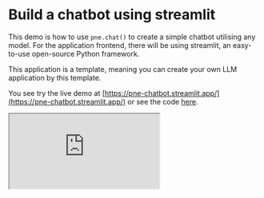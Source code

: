 <script setup>
import IFrame from '/components/iframe.vue'
</script>

# Build a chatbot using streamlit

This demo is how to use `pne.chat()` to create a simple chatbot utilising any model. For the application frontend, there will be using streamlit, an easy-to-use open-source Python framework.

This application is a template, meaning you can create your own LLM application by this template.

You see try the live demo at [https://pne-chatbot.streamlit.app/](https://pne-chatbot.streamlit.app/) or see the code [here](https://github.com/Undertone0809/promptulate/tree/main/example/streamlit-chatbot).

<IFrame src="https://pne-chatbot.streamlit.app/?embed=true" />

## Step-by-Step Implementation

### Environment Setup

Now, let's install all necessary libraries:

```bash
pip install -U pne streamlit
```

### Create sidebar

Create a `app.py` script and import the necessary dependencies:

```python
import pne
import streamlit as st
```

Create a sidebar to place the user parameter configuration. Pne has the streamlit model configuration UI built in, you can use it to quickly configure the model use the following code:

> pne.beta.st.model_sidebar() is currently in beta phase and is expected to be converted to the official version in v1.20.0

```python
import pne

config = pne.beta.st.model_sidebar()
print(config)
```

model_sidebar provide some models default options, you can also pass a list of model names to it if you want to customize the options.

Output:

```text
{'model_name': 'openai/gpt-4o', 'api_key': 'your api key', 'api_base': ''}
```

Render it like this:

![img.png](img/mode-sidebar.png)

The upper code is the same as the following code:

```python
from typing import List, TypedDict


class ModelConfig(TypedDict):
    model_name: str
    api_key: str
    api_base: str


def model_sidebar(model_options: List[str] = None) -> ModelConfig:
    import streamlit as st

    model_options = model_options or [
        "Custom Model",
        "openai/gpt-4o",
        "openai/gpt-4o-mini",
        "openai/gpt-4-turbo",
        "deepseek/deepseek-chat",
        "claude-3-5-sonnet-20240620",
        "zhipu/glm-4",
        "ollama/llama2",
        "groq/llama-3.1-70b-versatile",
    ]

    with st.sidebar:
        selected_model = st.selectbox("Language Model Name", model_options)

        if selected_model == "Custom Model":
            selected_model = st.text_input(
                "Enter Custom Model Name",
                placeholder="Custom model name, eg: groq/llama3-70b-8192",
                help="For more details, please see [how to write model name?](https://www.promptulate.cn/#/other/how_to_write_model_name)",  # noqa
            )

        api_key = st.text_input("API Key", key="provider_api_key", type="password")
        api_base = st.text_input("OpenAI Proxy URL (Optional)")

    return ModelConfig(model_name=selected_model, api_key=api_key, api_base=api_base)
```

### Set page UI

Set page style:

```python
# Set title
st.title("💬 Chat")
st.caption("🚀 Hi there! 👋 I am a simple chatbot by Promptulate to help you.")

# Determine whether to initialize the message variable
# otherwise initialize a message dictionary
if "messages" not in st.session_state:
    st.session_state["messages"] = [
        {"role": "assistant", "content": "How can I help you?"}
    ]

# Traverse messages in session state
for msg in st.session_state.messages:
    st.chat_message(msg["role"]).write(msg["content"])
```

Set user input:

```python
if prompt := st.chat_input("How can I help you?"):
    if not api_key:
        st.info("Please add your API key to continue.")
        st.stop()

    st.session_state.messages.append({"role": "user", "content": prompt})

    with st.chat_message("user"):
        st.markdown(prompt)

    with st.chat_message("assistant"):
        stream = pne.chat(
            model=model_name,
            stream=True,
            messages=st.session_state.messages,
            model_config={"api_base": api_base, "api_key": api_key},
        )
        response = st.write_stream(stream)
    st.session_state.messages.append({"role": "assistant", "content": response})
```

### Run the application

Finally, run the following example to startup the application:

```shell
streamlit run app.py
```

![streamlit+pne](./img/streamlit+pne.png)

## How to write model name?

If you want to custom your model, you can see how to write model names here: [How to write model name?](/other/how_to_write_model_name)

## Run the demo

You can see the project [here](https://github.com/Undertone0809/promptulate/tree/main/example/streamlit-chatbot). To run the application, follow the steps below:

- Click [here](https://github.com/Undertone0809/promptulate/fork) to fork the project to your local machine
- Clone the project locally:

```bash
git clone https://github.com/Undertone0809/promptulate.git
```

- Switch the current directory to the example

```shell
cd ./example/streamlit-chatbot
```

- Install the dependencies

```shell
pip install -r requirements.txt
```

- Run the application

```shell
streamlit run app.py
```

By following these instructions, you can easily set up and run your own chatbot using pne and streamlit. Enjoy building!
